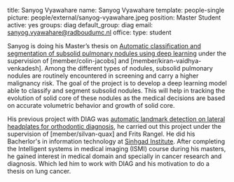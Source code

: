 title: Sanyog Vyawahare
name: Sanyog Vyawahare
template: people-single
picture: people/external/sanyog-vyawahare.jpeg
position: Master Student
active: yes
groups: diag
default_group: diag
email: sanyog.vyawahare@radboudumc.nl
office: 
type: student

Sanyog is doing his Master’s thesis on [Automatic classification and segmentation of subsolid pulmonary nodules using deep learning](https://www.ai-for-health.nl/projects/subsolid_nodule_segmentation/) under the supervision of [member/colin-jacobs] and [member/kiran-vaidhya-venkadesh].
Among the different types of nodules, subsolid pulmonary nodules are routinely encountered in screening and carry a higher malignancy risk.
The goal of the project is to develop a deep learning model able to classify and segment subsolid nodules.
This will help in tracking the evolution of solid core of these nodules as the medical decisions are based on accurate volumetric behavior and growth of solid core.

His previous project with DIAG was [automatic landmark detection on lateral headplates for orthodontic diagnosis](https://www.ai-for-health.nl/projects/facial-landmark-detection/), 
he carried out this project under the supervision of [member/silvan-quax] and Frits Rangel. He did his Bacherlor's in information technology at [Sinhgad Institute](http://cms.sinhgad.edu/sinhgad_engineering_institutes/skncoe_vadgaon/institute_details.aspx).
After completing the Intelligent systems in medical imaging (ISMI) course during his masters, he gained interest in medical domain and specially in cancer research and diagnosis. 
Which led him to work with DIAG and his motivation to do a thesis on lung cancer.  
